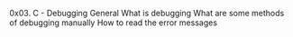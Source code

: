0x03. C - Debugging
General
What is debugging
What are some methods of debugging manually
How to read the error messages
